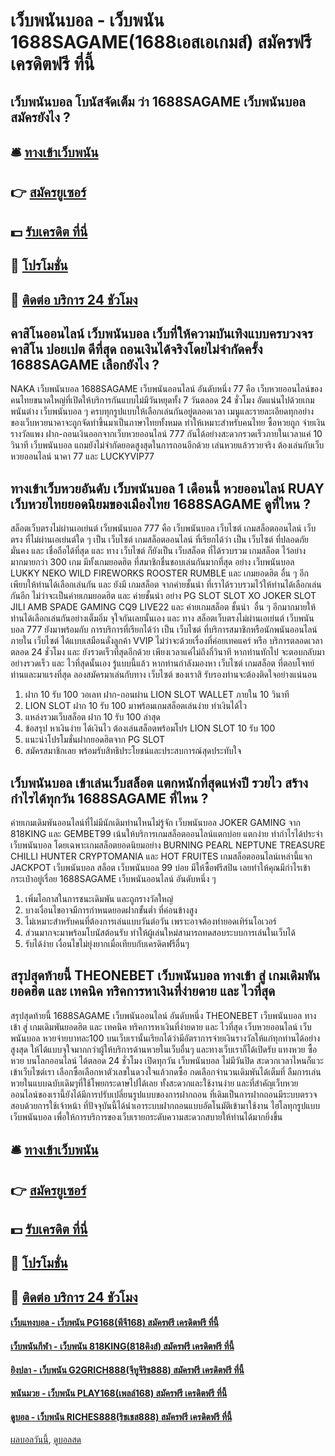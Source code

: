 # เว็บพนันบอล - เว็บพนัน 1688SAGAME(1688เอสเอเกมส์) สมัครฟรี เครดิตฟรี ที่นี้
## เว็บพนันบอล โบนัสจัดเต็ม ว่า 1688SAGAME เว็บพนันบอล สมัครยังไง ?

## 🛎 [ทางเข้าเว็บพนัน](https://bit.ly/3SdLNi2)
## 👉 [สมัครยูเซอร์](https://bit.ly/3SdLNi2)
## 💵 [รับเครดิต ที่นี่](https://bit.ly/3dyRKHj)
## 👑 [โปรโมชั่น](https://bit.ly/3dyRKHj)
## 📱 [ติดต่อ บริการ 24 ชัวโมง](https://bit.ly/3dyRKHj)

## คาสิโนออนไลน์ เว็บพนันบอล เว็บที่ให้ความบันเทิงแบบครบวงจร คาสิโน ปอยเปต ดีที่สุด ถอนเงินได้จริงโดยไม่จำกัดครั้ง 1688SAGAME เลือกยังไง ?
NAKA เว็บพนันบอล 1688SAGAME เว็บพนันออนไลน์ อันดับหนึ่ง 77 คือ เว็บหวยออนไลน์ของคนไทยขนาดใหญ่ที่เปิดให้บริการกันแบบไม่มีวันหยุดทั้ง 7 วันตลอด 24 ชั่วโมง อัดแน่นไปด้วยเกมพนันต่าง เว็บพนันบอล ๆ ครบทุกรูปแบบให้เลือกเล่นกันอยู่ตลอดเวลา เมนูและรายละเอียดทุกอย่างของเว็บหวยนาคาจะถูกจัดทำขึ้นมาเป็นภาษาไทยทั้งหมด ทำให้เหมาะสำหรับคนไทย ซื้อหวยถูก จ่ายเงินรางวัลแพง ฝาก-ถอนเงินออกจากเว็บหวยออนไลน์ 777 กันได้อย่างสะดวกรวดเร็วภายในเวลาแค่ 10 วินาที เว็บพนันบอล แถมยังไม่จำกัดยอดสูงสุดในการถอนอีกด้วย เล่นหวยแล้วรวยจริง ต้องเล่นกับเว็บหวยออนไลน์ นาคา 77 และ LUCKYVIP77

## ทางเข้าเว็บหวยอันดับ เว็บพนันบอล 1 เดือนนี้ หวยออนไลน์ RUAY เว็บหวยไทยยอดนิยมของเมืองไทย 1688SAGAME ดูที่ไหน ?
สล็อตเว็บตรงไม่ผ่านเอเย่นต์ เว็บพนันบอล 777 คือ เว็บพนันบอล เว็บไซต์ เกมสล็อตออนไลน์ เว็บตรง ที่ไม่ผ่านเอเย่นต์ใด ๆ เป็น เว็บไซต์ เกมสล็อตออนไลน์ ที่เรียกได้ว่า เป็น เว็บไซต์ ที่ปลอดภัย มั่นคง และ เชื่อถือได้ที่สุด และ ทาง เว็บไซต์ ก็ยังเป็น เว็บสล็อต ที่ได้รวบรวม เกมสล็อต ไว้อย่างมากมายกว่า 300 เกม มีทั้งเกมยอดฮิต ที่สมาชิกชื่นชอบเล่นกันมากที่สุด อย่าง เว็บพนันบอล LUKKY NEKO WILD FIREWORKS ROOSTER RUMBLE และ เกมยอดฮิต อื่น ๆ อีกเพียบให้ท่านได้เลือกเล่นกัน และ ยังมี เกมสล็อต จากค่ายชั้นนำ ที่เราได้รวบรวมไว้ให้ท่านได้เลือกเล่นกันอีก ไม่ว่าจะเป็นค่ายเกมยอดฮิต และ ค่ายชั้นนำ อย่าง PG SLOT SLOT XO JOKER SLOT JILI AMB SPADE GAMING CQ9 LIVE22 และ ค่ายเกมสล็อต ชั้นนำ  อื่น ๆ อีกมากมายให้ท่านได้เลือกเล่นกันอย่างเต็มอิ่ม จุใจกันเลยนั้นเอง และ ทาง สล็อตเว็บตรงไม่ผ่านเอเย่นต์ เว็บพนันบอล 777 ยังมาพร้อมกับ การบริการที่เรียกได้ว่า เป็น เว็บไซต์ ที่บริการสมาชิกหรือนักพนันออนไลน์ภายใน เว็บไซต์ ได้แบบเสมือนดั่งลูกค้า VVIP ไม่ว่าจะด้วยเรื่องที่ค่อยเทคแคร์ หรือ บริการตลอดเวลา ตลอด 24 ชั่วโมง และ ยังรวดเร็วที่สุดอีกด้วย เพียงเวลาแค่ไม่ถึงกี่วินาที หากท่านทักไป จะตอบกลับมาอย่างรวดเร็ว และ ไวที่สุดนั้นเอง รู้แบบนี้แล้ว หากท่านกำลังมองหา เว็บไซต์ เกมสล็อต ที่ตอบโจทย์ท่านและมาแรงที่สุด ลองสมัครมาเล่นกับทาง เว็บไซต์ ของเราสิ รับรองท่านจะต้องติดใจอย่างแน่นอน
1. ฝาก 10 รับ 100 วอเลท ฝาก-ถอนผ่าน LION SLOT WALLET ภายใน 10 วินาที
2. LION SLOT ฝาก 10 รับ 100 มาพร้อมเกมสล็อตเล่นง่าย ทำเงินได้ไว
3. แหล่งรวมเว็บสล็อต ฝาก 10 รับ 100 ล่าสุด
4. ข้อสรุป หาเงินง่าย ได้เงินไว ต้องเล่นสล็อตพร้อมโปร LION SLOT 10 รับ 100
5. แนะนำโปรโมชั่นฝากยอดฮิตจาก PG SLOT
6. สมัครสมาชิกเลย พร้อมรับสิทธิประโยชน์และประสบการณ์สุดประทับใจ

## เว็บพนันบอล เข้าเล่นเว็บสล็อต แตกหนักที่สุดแห่งปี รวยไว สร้างกำไรได้ทุกวัน 1688SAGAME ที่ไหน ?
ค่ายเกมเดิมพันออนไลน์ที่ไม่มีนักเดิมท่านไหนไม่รู้จัก เว็บพนันบอล JOKER GAMING จาก 818KING และ GEMBET99 เน้นให้บริการเกมสล็อตออนไลน์แตกบ่อย แตกง่าย ทำกำไรได้ประจำ เว็บพนันบอล โดยเฉพาะเกมสล็อตยอดนิยมอย่าง BURNING PEARL NEPTUNE TREASURE CHILLI HUNTER CRYPTOMANIA และ HOT FRUITES เกมสล็อตออนไลน์เหล่านี้แจก JACKPOT เว็บพนันบอล สล็อต เว็บพนันบอล 99 บ่อย มีให้ซื้อฟรีสปิน เลยทำให้คุณมีกำไรเข้ากระเป๋าอยู่เรื่อย 1688SAGAME เว็บพนันออนไลน์ อันดับหนึ่ง ๆ
1. เพิ่มโอกาสในการชนะเดิมพัน และถูกรางวัลใหญ่
2. บางเงื่อนไขอาจมีการกำหนดยอดฝากขั้นต่ำ ที่ค่อนข้างสูง
3. ไม่เหมาะสำหรับคนที่ต้องการเล่นแบบวันต่อวัน เพราะอาจต้องทำยอดเทิร์นโอเวอร์
4. ส่วนมากจะมาพร้อมโบนัสต้อนรับ ทำให้ผู้เล่นใหม่สามารถทดสอบระบบการเล่นในเว็บได้
5. รับได้ง่าย เงื่อนไขไม่ยุ่งยากเมื่อเทียบกับเครดิตฟรีอื่นๆ

## สรุปสุดท้ายนี้ THEONEBET เว็บพนันบอล ทางเข้า สู่ เกมเดิมพันยอดฮิต และ เทคนิค ทริคการหาเงินที่ง่ายดาย และ ไวที่สุด
สรุปสุดท้ายนี้ 1688SAGAME เว็บพนันออนไลน์ อันดับหนึ่ง THEONEBET เว็บพนันบอล ทางเข้า สู่ เกมเดิมพันยอดฮิต และ เทคนิค ทริคการหาเงินที่ง่ายดาย และ ไวที่สุด เว็บหวยออนไลน์ เว็บพนันบอล หวยจ่ายบาทละ100 บนเว็บเรานั้นเรียกได้ว่ามีอัตราการจ่ายเงินรางวัลให้แก่ทุกท่านได้อย่างสูงสุด ให้ได้แบบจุใจมากกว่าผู้ให้บริการด้านหวยในเว็บอื่นๆ และทางเว็บเราก็ได้เปิดรับ แทงหวย ซื้อหวย บนโลกออนไลน์ ได้ตลอด 24 ชั่วโมง เปิดทุกวัน เว็บพนันบอล ไม่มีวันปิด สะดวกเวลาไหนก็แวะเข้าเว็บไซต์เรา เลือกซื้อเลือกหาตัวเลขในดวงใจแล้วกดซื้อ กดเลือกจำนวนเดิมพันได้เต็มที่ ลืมการเล่นหวยในแบบฉบับเดิมๆที่ใช้โพยกระดาษไปได้เลย ทั้งสะดวกและใช้งานง่าย และที่สำคัญเว็บหวยออนไลน์ของเรานี้ยังได้มีการปรับเปลี่ยนรูปแบบของการฝากถอน ที่เดิมเป็นการฝากถอนมีระบบตรวจสอบด้วยการใช้เจ้าหน้า ที่ปัจจุบันนี้ได้นำเอาระบบฝากถอนแบบอัตโนมัติเข้ามาใช้งาน ไฮโลทุกรูปแบบ เว็บพนันบอล เพื่อให้การบริการของเว็บเรายกระดับความสะดวกสบายให้ท่านได้มากยิ่งขึ้น

## 🛎 [ทางเข้าเว็บพนัน](https://bit.ly/3SdLNi2)
## 👉 [สมัครยูเซอร์](https://bit.ly/3SdLNi2)
## 💵 [รับเครดิต ที่นี่](https://bit.ly/3dyRKHj)
## 👑 [โปรโมชั่น](https://bit.ly/3dyRKHj)
## 📱 [ติดต่อ บริการ 24 ชัวโมง](https://bit.ly/3dyRKHj)

#### [เว็บแทงบอล - เว็บพนัน PG168(พีจี168) สมัครฟรี เครดิตฟรี ที่นี้](https://atom.io/themes/เว็บแทงบอล%20-%20เว็บพนัน%20pg168(พีจี168)%20สมัครฟรี%20เครดิตฟรี%20ที่นี้)
#### [เว็บพนันกีฬา - เว็บพนัน 818KING(818คิงส์) สมัครฟรี เครดิตฟรี ที่นี้](https://atom.io/themes/เว็บพนันกีฬา%20-%20เว็บพนัน%20818king(818คิงส์)%20สมัครฟรี%20เครดิตฟรี%20ที่นี้)
#### [ยิงปลา - เว็บพนัน G2GRICH888(จีทูจีริช888) สมัครฟรี เครดิตฟรี ที่นี้](https://atom.io/themes/ยิงปลา%20-%20เว็บพนัน%20g2grich888(จีทูจีริช888)%20สมัครฟรี%20เครดิตฟรี%20ที่นี้)
#### [พนันมวย - เว็บพนัน PLAY168(เพลล์168) สมัครฟรี เครดิตฟรี ที่นี้](https://atom.io/themes/พนันมวย%20-%20เว็บพนัน%20play168(เพลล์168)%20สมัครฟรี%20เครดิตฟรี%20ที่นี้)
#### [ดูบอล - เว็บพนัน RICHES888(ริชเชส888) สมัครฟรี เครดิตฟรี ที่นี้](https://atom.io/themes/ดูบอล%20-%20เว็บพนัน%20riches888(ริชเชส888)%20สมัครฟรี%20เครดิตฟรี%20ที่นี้)

[ผลบอลวันนี้](https://siamsport.tv "ผลบอลวันนี้"), [ดูบอลสด](https://siamsport.tv/ดูบอลสด "ดูบอลสด")